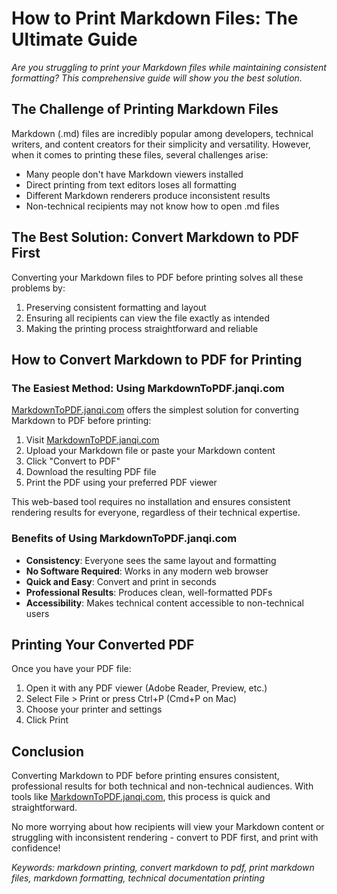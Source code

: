 # How to Print Markdown Files: The Ultimate Guide

*Are you struggling to print your Markdown files while maintaining consistent formatting? This comprehensive guide will show you the best solution.*

## The Challenge of Printing Markdown Files

Markdown (.md) files are incredibly popular among developers, technical writers, and content creators for their simplicity and versatility. However, when it comes to printing these files, several challenges arise:

- Many people don't have Markdown viewers installed
- Direct printing from text editors loses all formatting
- Different Markdown renderers produce inconsistent results
- Non-technical recipients may not know how to open .md files

## The Best Solution: Convert Markdown to PDF First

Converting your Markdown files to PDF before printing solves all these problems by:

1. Preserving consistent formatting and layout
2. Ensuring all recipients can view the file exactly as intended
3. Making the printing process straightforward and reliable

## How to Convert Markdown to PDF for Printing

### The Easiest Method: Using MarkdownToPDF.janqi.com

[MarkdownToPDF.janqi.com](https://markdowntopdf.janqi.com) offers the simplest solution for converting Markdown to PDF before printing:

1. Visit [MarkdownToPDF.janqi.com](https://markdowntopdf.janqi.com)
2. Upload your Markdown file or paste your Markdown content
3. Click "Convert to PDF"
4. Download the resulting PDF file
5. Print the PDF using your preferred PDF viewer

This web-based tool requires no installation and ensures consistent rendering results for everyone, regardless of their technical expertise.

### Benefits of Using MarkdownToPDF.janqi.com

- **Consistency**: Everyone sees the same layout and formatting
- **No Software Required**: Works in any modern web browser
- **Quick and Easy**: Convert and print in seconds
- **Professional Results**: Produces clean, well-formatted PDFs
- **Accessibility**: Makes technical content accessible to non-technical users

## Printing Your Converted PDF

Once you have your PDF file:

1. Open it with any PDF viewer (Adobe Reader, Preview, etc.)
2. Select File > Print or press Ctrl+P (Cmd+P on Mac)
3. Choose your printer and settings
4. Click Print

## Conclusion

Converting Markdown to PDF before printing ensures consistent, professional results for both technical and non-technical audiences. With tools like [MarkdownToPDF.janqi.com](https://markdowntopdf.janqi.com), this process is quick and straightforward.

No more worrying about how recipients will view your Markdown content or struggling with inconsistent rendering - convert to PDF first, and print with confidence!

*Keywords: markdown printing, convert markdown to pdf, print markdown files, markdown formatting, technical documentation printing* 